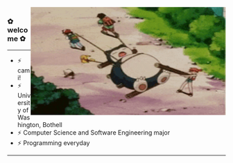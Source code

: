 
<img align="right" width="450" height="250" src="https://github.com/clacy360/clacy360/blob/main/snrlx.gif">

### ✿ welcome ✿
---  
* ⚡ cami!
* ⚡ University of Washington, Bothell
* ⚡ Computer Science and Software Engineering major  
* ⚡ Programming everyday  





---

<!--
![](https://github.com/clacy360/clacy360/blob/main/snrlx.gif)
**clacy360/clacy360** is a ✨ _special_ ✨ repository because its `README.md` (this file) appears on your GitHub profile.

Here are some ideas to get you started:

- 🔭 I’m currently working on ...
- 🌱 I’m currently learning ...
- 👯 I’m looking to collaborate on ...
- 🤔 I’m looking for help with ...
- 💬 Ask me about ...
- 📫 How to reach me: ...
- 😄 Pronouns: ...
- ⚡ Fun fact: ...
-->
